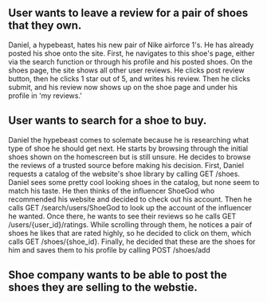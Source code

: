 ## User wants to leave a review for a pair of shoes that they own.
Daniel, a hypebeast, hates his new pair of Nike airforce 1's. He has already posted his shoe onto the site. First, he navigates to this shoe's page, either via the search function or through his profile and his posted shoes. On the shoes page, the site shows all other user reviews. He clicks post review button, then he clicks 1 star out of 5, and writes his review. Then he clicks submit, and his review now shows up on the shoe page and under his profile in 'my reviews.'

## User wants to search for a shoe to buy.

Daniel the hypebeast comes to solemate because he is researching what type of shoe he should get next. He starts
by browsing through the initial shoes shown on the homescreen but is still unsure. He decides to browse the reviews of a trusted source before making his decision.
First, Daniel requests a catalog of the website's shoe library by calling GET /shoes.
Daniel sees some pretty cool looking shoes in the catalog, but none seem to match his taste. 
He then thinks of the influencer ShoeGod who recommended his website and decided to check out his account.
Then he calls GET /search/users/ShoeGod to look up the account of the influencer he wanted.
Once there, he wants to see their reviews so he calls GET /users/{user_id}/ratings.
While scrolling through them, he notices a pair of shoes he likes that are rated highly,
so he decided to click on them, which calls GET /shoes/{shoe_id}.
Finally, he decided that these are the shoes for him and saves them to his profile by calling POST /shoes/add

## Shoe company wants to be able to post the shoes they are selling to the webstie.
